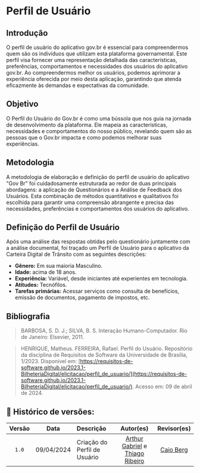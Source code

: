 # Perfil de Usuário

## Introdução 

O perfil de usuário do aplicativo gov.br é essencial para compreendermos quem são os indivíduos que utilizam esta plataforma governamental. Este perfil visa fornecer uma representação detalhada das características, preferências, comportamentos e necessidades dos usuários do aplicativo gov.br. Ao compreendermos melhor os usuários, podemos aprimorar a experiência oferecida por meio desta aplicação, garantindo que atenda eficazmente às demandas e expectativas da comunidade.

## Objetivo
O Perfil do Usuário do Gov.br é como uma bússola que nos guia na jornada de desenvolvimento da plataforma. Ele mapeia as características, necessidades e comportamentos do nosso público, revelando quem são as pessoas que o Gov.br impacta e como podemos melhorar suas experiências.

## Metodologia 

A metodologia de elaboração e definição do perfil de usuário do aplicativo "Gov Br" foi cuidadosamente estruturada ao redor de duas principais abordagens: a aplicação de Questionários e a Análise de Feedback dos Usuários. Esta combinação de métodos quantitativos e qualitativos foi escolhida para garantir uma compreensão abrangente e precisa das necessidades, preferências e comportamentos dos usuários do aplicativo.

## Definição do Perfil de Usuário

Após uma análise das respostas obtidas pelo questionário juntamente com a análise documental, foi traçado um Perfil de Usuário para o aplicativo da Carteira Digital de Trânsito com as seguintes descrições:

- **Gênero:** Em sua maioria Masculino.
- **Idade:** acima de 18 anos.
- **Experiência:**  Variável, desde iniciantes até experientes em tecnologia.
- **Atitudes:** Tecnófilos.
- **Tarefas primárias:** Acessar serviços como consulta de benefícios, emissão de documentos, pagamento de impostos, etc.


## Bibliografia
> BARBOSA, S. D. J.; SILVA, B. S. Interação Humano-Computador. Rio de Janeiro: Elsevier, 2011.

> HENRIQUE, Matheus. FERREIRA, Rafael. Perfil do Usuário. Repositório da disciplina de Requisitos de Software da Universidade de Brasília, 1/2023. Disponível em: [https://requisitos-de-software.github.io/2023.1-BilheteriaDigital/elicitacao/perfil_de_usuario/](https://requisitos-de-software.github.io/2023.1-BilheteriaDigital/elicitacao/perfil_de_usuario/). Acesso em: 09 de abril de 2024.

## 📑 Histórico de versões:

| Versão |    Data    | Descrição                                                         |                   Autor(es)                    |                  Revisor(es)                   |
| :----: | :--------: | :---------------------------------------------------------------- | :--------------------------------------------: | :--------------------------------------------: |
| `1.0`  | 09/04/2024 | Criação do Perfil de Usuário                                      | [Arthur Gabriel](https://github.com/ArthurGabrieel) e [Thiago Ribeiro](https://github.com/ArthurGabrieel)| [Caio Berg](https://github.com/ArthurGabrieel)|
